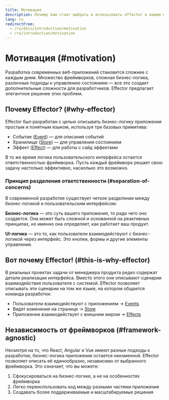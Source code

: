```yaml
---
title: Мотивация
description: Почему вам стоит выбрать и использовать effector в вашем проекте
lang: ru
redirectFrom:
  - /ru/docs/introduction/motivation
  - /ru/introduction/motivation
---
```


# Мотивация (#motivation)

Разработка современных веб-приложений становится сложнее с каждым днем. Множество фреймворков, сложная бизнес-логика, различные подходы к управлению состоянием — все это создает дополнительные сложности для разработчиков. Effector предлагает элегантное решение этих проблем.

## Почему Effector? (#why-effector)

Effector был разработан с целью описывать бизнес-логику приложения простым и понятным языком, используя три базовых примитива:

- Событие ([Event](/ru/api/effector/Event)) — для описания событий
- Хранилище ([Store](/ru/api/effector/Store)) — для управления состоянием
- Эффект ([Effect](/ru/api/effector/Effect)) — для работы с сайд эффектами

В то же время логика пользовательского интерфейса остается ответственностью фреймворка.
Пусть каждый фреймворк решает свою задачу настолько эффективно, насколько это возможно.

### Принцип разделения ответственности (#separation-of-concerns)

В современной разработке существует четкое разделение между бизнес-логикой и пользовательским интерфейсом:

**Бизнес-логика** — это суть вашего приложения, то ради чего оно создается. Она может быть сложной и основанной на реактивных принципах, но именно она определяет, как работает ваш продукт.

**UI-логика** — это то, как пользователи взаимодействуют с бизнес-логикой через интерфейс. Это кнопки, формы и другие элементы управления.

## Вот почему Effector! (#this-is-why-effector)

В реальных проектах задачи от менеджера продукта редко содержат детали реализации интерфейса. Вместо этого они описывают сценарии взаимодействия пользователя с системой. Effector позволяет описывать эти сценарии на том же языке, на котором общается команда разработки:

- Пользователи взаимодействуют с приложением → [Events](/ru/api/effector/Event)
- Видят изменения на странице → [Store](/ru/api/effector/Store)
- Приложение взаимодействует с внешним миром → [Effects](/ru/api/effector/Effect)

## Независимость от фреймворков (#framework-agnostic)

Несмотря на то, что React, Angular и Vue имеют разные подходы к разработке, бизнес-логика приложения остается неизменной. Effector позволяет описать её единообразно, независимо от выбранного фреймворка.
Это означает, что вы можете:

1. Сфокусироваться на бизнес-логике, а не на особенностях фреймворка
2. Легко переиспользовать код между разными частями приложения
3. Создавать более поддерживаемые и масштабируемые решения
